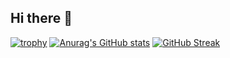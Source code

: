 ## Hi there 👋
[![trophy](https://github-profile-trophy.vercel.app/?username=brubru6707)](https://github.com/ryo-ma/github-profile-trophy)
[![Anurag's GitHub stats](https://github-readme-stats.vercel.app/api?username=brubru6707)](https://github.com/anuraghazra/github-readme-stats)
[![GitHub Streak](https://streak-stats.demolab.com/?user=DenverCoder1)](https://git.io/streak-stats)
<!--
**brubru6707/brubru6707** is a ✨ _special_ ✨ repository because its `README.md` (this file) appears on your GitHub profile.

Here are some ideas to get you started:

- 🔭 I’m currently working on ...
- 🌱 I’m currently learning ...
- 👯 I’m looking to collaborate on ...
- 🤔 I’m looking for help with ...
- 💬 Ask me about ...
- 📫 How to reach me: ...
- 😄 Pronouns: ...
- ⚡ Fun fact: ...
-->
